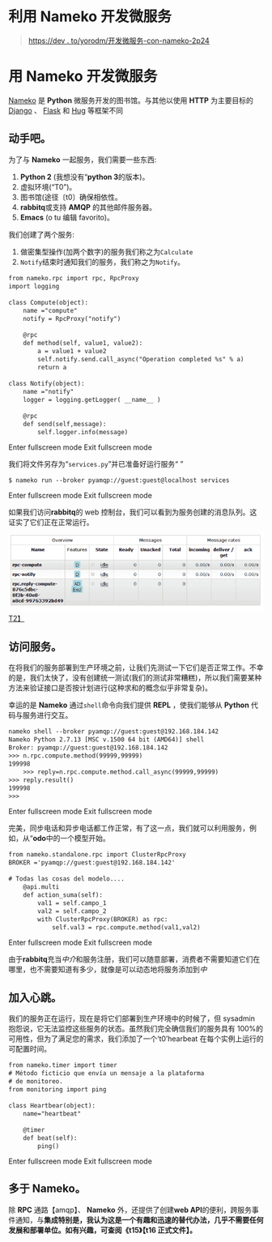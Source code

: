 # 利用 Nameko 开发微服务

> [https://dev . to/yorodm/开发微服务-con-nameko-2p24](https://dev.to/yorodm/desarrollando-microservicios-con-nameko-2p24)

# 用 Nameko 开发微服务

[Nameko](http://github.com/nameko/nameko) 是 **Python** 微服务开发的图书馆。与其他以使用 **HTTP** 为主要目标的 [Django](https://www.djangoproject.com) 、 [Flask](http://flask.pocoo.org) 和 [Hug](http://www.hug.rest) 等框架不同

## 动手吧。

为了与 **Nameko** 一起服务，我们需要一些东西:

1.  **Python 2** (我想没有“**python 3**的版本)。
2.  虚拟环境(“T0”)。
3.  图书馆(途径〔t0〕确保相依性。
4.  **rabbitq**或支持 **AMQP** 的其他邮件服务器。
5.  **Emacs** (o tu 编辑 favorito)。

我们创建了两个服务:

1.  做密集型操作(加两个数字)的服务我们称之为`Calculate`
2.  `Notify`结束时通知我们的服务，我们称之为`Notify`。

```
from nameko.rpc import rpc, RpcProxy
import logging

class Compute(object):
    name ="compute"
    notify = RpcProxy("notify")

    @rpc
    def method(self, value1, value2):
        a = value1 + value2
        self.notify.send.call_async("Operation completed %s" % a)
        return a

class Notify(object):
    name ="notify"
    logger = logging.getLogger( __name__ )

    @rpc
    def send(self,message):
        self.logger.info(message) 
```

Enter fullscreen mode Exit fullscreen mode

我们将文件另存为“`services.py`”并已准备好运行服务“
”

```
$ nameko run --broker pyamqp://guest:guest@localhost services 
```

Enter fullscreen mode Exit fullscreen mode

如果我们访问**rabbitq**的 web 控制台，我们可以看到为服务创建的消息队列。这证实了它们正在正常运行。

[![](img/b55c7d00780d7b240ae5f55d03c74ff9.png)T2】](https://res.cloudinary.com/practicaldev/image/fetch/s--XShKUIaX--/c_limit%2Cf_auto%2Cfl_progressive%2Cq_auto%2Cw_880/https://yorodm.github.img/nameko-microservicios/rabbit-queues.png)

## 访问服务。

在将我们的服务部署到生产环境之前，让我们先测试一下它们是否正常工作。不幸的是，我们太快了，没有创建统一测试(我们的测试非常糟糕)，所以我们需要某种方法来验证接口是否按计划进行(这种求和的概念似乎非常复杂)。

幸运的是 **Nameko** 通过`shell`命令向我们提供 **REPL** ，使我们能够从 **Python** 代码与服务进行交互。

```
nameko shell --broker pyamqp://guest:guest@192.168.184.142
Nameko Python 2.7.13 [MSC v.1500 64 bit (AMD64)] shell
Broker: pyamqp://guest:guest@192.168.184.142
>>> n.rpc.compute.method(99999,99999)
199998
    >>> reply=n.rpc.compute.method.call_async(99999,99999)
>>> reply.result()
199998
>>> 
```

Enter fullscreen mode Exit fullscreen mode

完美，同步电话和异步电话都工作正常，有了这一点，我们就可以利用服务，例如，从“**odo**中的一个模型开始。

```
from nameko.standalone.rpc import ClusterRpcProxy
BROKER ='pyamqp://guest:guest@192.168.184.142'

# Todas las cosas del modelo....
    @api.multi
    def action_suma(self):
        val1 = self.campo_1
        val2 = self.campo_2
        with ClusterRpcProxy(BROKER) as rpc:
            self.val3 = rpc.compute.method(val1,val2) 
```

Enter fullscreen mode Exit fullscreen mode

由于**rabbitq**充当*中介*和服务注册，我们可以随意部署，消费者不需要知道它们在哪里，也不需要知道有多少，就像是可以动态地将服务添加到*中*

## 加入心跳。

我们的服务正在运行，现在是将它们部署到生产环境中的时候了，但 sysadmin 抱怨说，它无法监控这些服务的状态。虽然我们完全确信我们的服务具有 100%的可用性，但为了满足您的需求，我们添加了一个‘t0’hearbeat 在每个实例上运行的可配置时间。

```
from nameko.timer import timer
# Método ficticio que envía un mensaje a la plataforma
# de monitoreo.
from monitoring import ping

class Heartbear(object):
    name="heartbeat"

    @timer
    def beat(self):
        ping() 
```

Enter fullscreen mode Exit fullscreen mode

## 多于 Nameko。

除 **RPC** 通路【amqp】、 **Nameko** 外，还提供了创建**web API**的便利，跨服务事件通知，与**集成特别是，我认为这是一个有趣和迅速的替代办法，几乎不需要任何发展和部署单位。如有兴趣，可查阅《t15》【t16 正式文件】。**